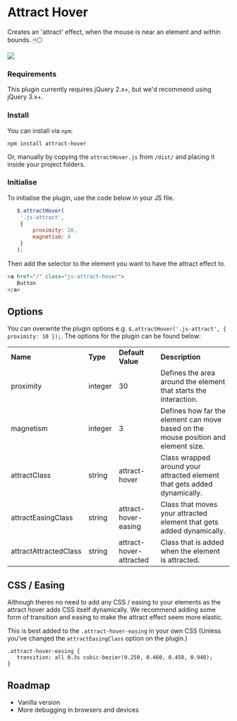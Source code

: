 # Attract Hover

Creates an 'attract' effect, when the mouse is near an element and within bounds. 🖱⚪️

<img src="https://github.com/bymayo/jquery-attract-hover/raw/master/example.gif">

### Requirements

This plugin currently requires jQuery 2.x+, but we'd recommend using jQuery 3.x+.

### Install

You can install via `npm`:

`npm install attract-hover`

Or, manually by copying the `attractHover.js` from `/dist/` and placing it inside your project folders.

### Initialise

To initialise the plugin, use the code below in your JS file.

```javascript
   $.attractHover(
   	'.js-attract',
   	{
   		proximity: 20,
   		magnetism: 4
   	}
   );
```

Then add the selector to the element you want to have the attract effect to.

```html
<a href="/" class="js-attract-hover">
   Button
</a>
```

## Options

You can overwrite the plugin options e.g. `$.attractHover('.js-attract', { proximity: 10 });`. The options for the plugin can be found below:

<table>
	<tr>
		<td><strong>Name</strong></td>
		<td><strong>Type</strong></td>
		<td><strong>Default Value</strong></td>
		<td><strong>Description</strong></td>
	</tr>
   <tr>
		<td>proximity</td>
		<td>integer</td>
		<td>30</td>
		<td>Defines the area around the element that starts the interaction.</td>
	</tr>
   <tr>
		<td>magnetism</td>
		<td>integer</td>
		<td>3</td>
		<td>Defines how far the element can move based on the mouse position and element size.</td>
	</tr>
   <tr>
		<td>attractClass</td>
		<td>string</td>
		<td>attract-hover</td>
		<td>Class wrapped around your attracted element that gets added dynamically.</td>
	</tr>
   <tr>
		<td>attractEasingClass</td>
		<td>string</td>
		<td>attract-hover-easing</td>
		<td>Class that moves your attracted element that gets added dynamically.</td>
	</tr>
   <tr>
		<td>attractAttractedClass</td>
		<td>string</td>
		<td>attract-hover-attracted</td>
		<td>Class that is added when the element is attracted.</td>
	</tr>
</table>

## CSS / Easing

Although theres no need to add any CSS / easing to your elements as the attract hover adds CSS itself dynamically. We recommend adding some form of transition and easing to make the attract effect seem more elastic.

This is best added to the `.attract-hover-easing` in your own CSS (Unless you've changed the `attractEasingClass` option on the plugin.)

```
.attract-hover-easing {
   transition: all 0.3s cubic-bezier(0.250, 0.460, 0.450, 0.940);
}
```

## Roadmap

- Vanilla version
- More debugging in browsers and devices
